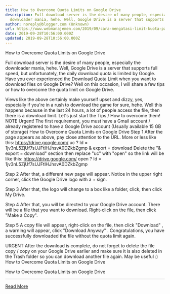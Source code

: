 ```yaml
---
title: How to Overcome Quota Limits on Google Drive
description: Full download server is the desire of many people, especially the
  downloader mania, hehe. Well, Google Drive is a server that supports
author: noreply@blogger.com (Unknown)
url: https://www.webmanajemen.com/2019/09/cara-mengatasi-limit-kuota-pada-google.html
date: 2019-09-28T10:56:00.000Z
updated: 2019-09-28T10:56:00.000Z
---
```


How to Overcome Quota Limits on Google Drive



   Full download server is the desire of many people, especially the downloader mania, hehe.  Well, Google Drive is a server that supports full speed, but unfortunately, the daily download quota is limited by Google.  Have you ever experienced the Download Quota Limit when you want to download files on Google Drive?  Well on this occasion, I will share a few tips or how to overcome the quota limit on Google Drive. 

  Views like the above certainly make yourself upset and dizzy, yes, especially if you're in a rush to download the game for sure, hehe.  Well this happens because in the last 24 hours, a lot of people access the file, then there is a download limit.  Let's just start the Tips / How to overcome them! 
  NOTE 
  Urgent!  The first requirement, you must have a Gmail account / already registered to have a Google Drive account (Usually available 15 GB of storage) 
 How to Overcome Quota Limits on Google Drive 
  Step 1 
  After the page appears as above, pay close attention to the URL.  More or less like this: https://drive.google.com/ uc ? Id = 1jv3nL5ZjUf7sUJFtlHJhsvA0DZkbZgmp & export = download 
  Delete the "& export = download" section then replace "uc" with "open" so the link will be like this: https://drive.google.com/ open ? Id = 1jv3nL5ZjUf7sUJFtlHJhsvA0DZkbZgmp 

  Step 2 
  After that, a different new page will appear.  Notice in the upper right corner, click the Google Drive logo with a + sign. 

  Step 3 
  After that, the logo will change to a box like a folder, click, then click My Drive. 

  Step 4 
  After that, you will be directed to your Google Drive account.  There will be a file that you want to download.  Right-click on the file, then click "Make a Copy". 

  Step 5 
  A copy file will appear, right-click on the file, then click "Download" , a warning will appear, click "Download Anyway" .  Congratulations, you have successfully downloaded the file without the quota limit again. 



  URGENT 
  After the download is complete, do not forget to delete the file copy / copy on your Google Drive earlier and make sure it is also deleted in the Trash folder so you can download another file again.  May be useful :) 
How to Overcome Quota Limits on Google Drive

  How to Overcome Quota Limits on Google Drive<hr/> <a href="https://www.webmanajemen.com/2019/09/cara-mengatasi-limit-kuota-pada-google.html" rel="follow" class="button" id="read-more">Read More</a>